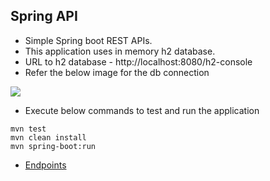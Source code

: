 ## Spring API

- Simple Spring boot REST APIs.
- This application uses in memory h2 database.
- URL to h2 database - http://localhost:8080/h2-console
- Refer the below image for the db connection

![](https://gitlab.com/hegdevenky/static-files/-/raw/master/test-apps/h2-console.png)

- Execute below commands to test and run the application
```shell script
mvn test
mvn clean install
mvn spring-boot:run
```

- [Endpoints](https://gitlab.com/test-applications1/spring-api/-/blob/master/spring-api.postman_collection.json)